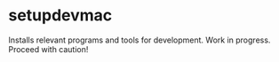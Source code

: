 # setupdevmac

Installs relevant programs and tools for development.
Work in progress. Proceed with caution!
